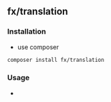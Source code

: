 ## fx/translation

### Installation

- use composer 

```bash
composer install fx/translation
```

### Usage

- 